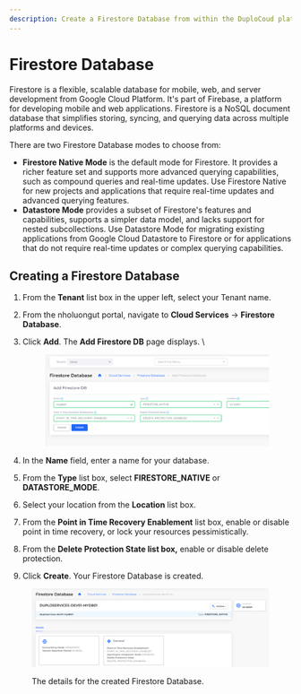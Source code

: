 ```yaml
---
description: Create a Firestore Database from within the DuploCoud platform.
---
```


# Firestore Database

Firestore is a flexible, scalable database for mobile, web, and server development from Google Cloud Platform. It's part of Firebase, a platform for developing mobile and web applications. Firestore is a NoSQL document database that simplifies storing, syncing, and querying data across multiple platforms and devices.

There are two Firestore Database modes to choose from:&#x20;

* **Firestore Native Mode** is the default mode for Firestore. It provides a richer feature set and supports more advanced querying capabilities, such as compound queries and real-time updates. Use Firestore Native for new projects and applications that require real-time updates and advanced querying features.
* **Datastore Mode** provides a subset of Firestore's features and capabilities, supports a simpler data model, and lacks support for nested subcollections. Use Datastore Mode for migrating existing applications from Google Cloud Datastore to Firestore or for applications that do not require real-time updates or complex querying capabilities.

## Creating a Firestore Database

1. From the **Tenant** list box in the upper left, select your Tenant name.
2. From the nholuongut portal, navigate to **Cloud Services** -> **Firestore Database**.
3.  Click **Add**. The **Add Firestore DB** page displays. \


    <figure><img src="../../../.gitbook/assets/firestore 1.png" alt=""><figcaption></figcaption></figure>
4. In the **Name** field, enter a name for your database.
5. From the **Type** list box, select **FIRESTORE\_NATIVE** or **DATASTORE\_MODE**.&#x20;
6. Select your location from the **Location** list box.&#x20;
7. From the **Point in Time Recovery Enablement** list box, enable or disable point in time recovery, or lock your resources pessimistically.&#x20;
8. From the **Delete Protection State list box,** enable or disable delete protection.&#x20;
9. Click **Create**. Your Firestore Database is created.&#x20;

<figure><img src="../../../.gitbook/assets/firestore 2.png" alt=""><figcaption><p>The details for the created Firestore Database.</p></figcaption></figure>



